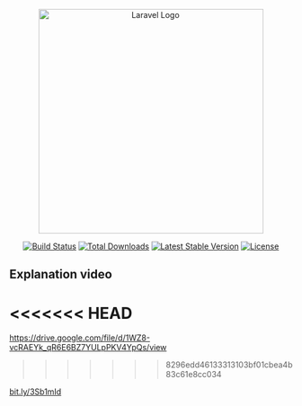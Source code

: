 <p align="center"><a href="https://laravel.com" target="_blank"><img src="https://raw.githubusercontent.com/laravel/art/master/logo-lockup/5%20SVG/2%20CMYK/1%20Full%20Color/laravel-logolockup-cmyk-red.svg" width="400" alt="Laravel Logo"></a></p>

<p align="center">
<a href="https://github.com/laravel/framework/actions"><img src="https://github.com/laravel/framework/workflows/tests/badge.svg" alt="Build Status"></a>
<a href="https://packagist.org/packages/laravel/framework"><img src="https://img.shields.io/packagist/dt/laravel/framework" alt="Total Downloads"></a>
<a href="https://packagist.org/packages/laravel/framework"><img src="https://img.shields.io/packagist/v/laravel/framework" alt="Latest Stable Version"></a>
<a href="https://packagist.org/packages/laravel/framework"><img src="https://img.shields.io/packagist/l/laravel/framework" alt="License"></a>
</p>

## Explanation video
<<<<<<< HEAD
=======
https://drive.google.com/file/d/1WZ8-vcRAEYk_qR6E6BZ7YULpPKV4YpQs/view
>>>>>>> 8296edd46133313103bf01cbea4b83c61e8cc034

<a href="[https://packagist.org/packages/laravel/framework](https://drive.google.com/file/d/1WZ8-vcRAEYk_qR6E6BZ7YULpPKV4YpQs/view?usp=drive_link)https://drive.google.com/file/d/1WZ8-vcRAEYk_qR6E6BZ7YULpPKV4YpQs/view?usp=drive_link">bit.ly/3Sb1mId</a>

